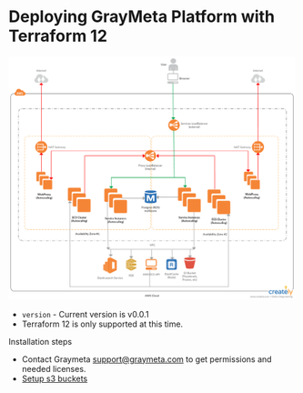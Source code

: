 # Deploying GrayMeta Platform with Terraform 12

![Graymeta Terraform Enterprise](images/Graymeta_Terraform_Enterprise.png)

* `version` - Current version is v0.0.1
* Terraform 12 is only supported at this time.



Installation steps
* Contact Graymeta support@graymeta.com to get permissions and needed licenses.
* [Setup s3 buckets](./docs/buckets/readme.md)